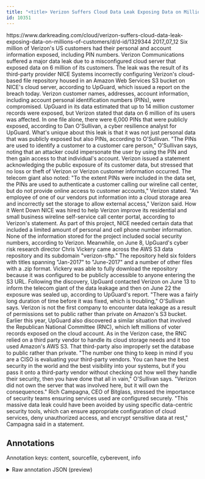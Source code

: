 ```yaml
---
title: "<title> Verizon Suffers Cloud Data Leak Exposing Data on Millions of Customers  </title>"
id: 10351
---
```


<title> Verizon Suffers Cloud Data Leak Exposing Data on Millions of Customers  </title>
<source> https://www.darkreading.com/cloud/verizon-suffers-cloud-data-leak-exposing-data-on-millions-of-customers/d/d-id/1329344 </source>
<date> 2017_07_12 </date>
<text>
Six million of Verizon's US customers had their personal and account information exposed, including PIN numbers.
Verizon Communications suffered a major data leak due to a misconfigured cloud server that exposed data on 6 million of its customers.
The leak was the result of its third-party provider NICE Systems incorrectly configuring Verizon's cloud-based file repository housed in an Amazon Web Services S3 bucket on NICE's cloud server, according to UpGuard, which issued a report on the breach today. Verizon customer names, addresses, account information, including account personal identification numbers (PINs), were compromised.
UpGuard in its data estimated that up to 14 million customer records were exposed, but Verizon stated that data on 6 million of its users was affected.
In one file alone, there were 6,000 PINs that were publicly exposed, according to Dan O'Sullivan, a cyber resilience analyst for UpGuard. 
What's unique about this leak is that it was not just personal data that was publicly exposed but also PINs, according to O'Sullivan. "The PINs are used to identify a customer to a customer care person," O'Sullivan says, noting that an attacker could impersonate the user by using the PIN and then gain access to that individual's account.
Verizon issued a statement acknowledging the public exposure of its customer data, but stressed that no loss or theft of Verizon or Verizon customer information occurred. The telecom giant also noted: "To the extent PINs were included in the data set, the PINs are used to authenticate a customer calling our wireline call center, but do not provide online access to customer accounts," Verizon stated.
"An employee of one of our vendors put information into a cloud storage area and incorrectly set the storage to allow external access," Verizon said.
How it Went Down
NICE was hired to help Verizon improve its residential and small business wireline self-service call center portal, according to Verizon's statement. As part of this project, NICE needed certain data that included a limited amount of personal and cell phone number information. None of the information stored for the project included social security numbers, according to Verizon.
Meanwhile, on June 8, UpGuard's cyber risk research director Chris Vickery came across the AWS S3 data repository and its subdomain "verizon-sftp." The repository held six folders with titles spanning "Jan-2017" to "June-2017" and a number of other files with a .zip format. Vickery was able to fully download the repository because it was configured to be publicly accessible to anyone entering the S3 URL.
Following the discovery, UpGuard contacted Verizon on June 13 to inform the telecom giant of the data leakage and then on June 22 the exposure was sealed up, according to UpGuard's report.
"There was a fairly long duration of time before it was fixed, which is troubling," O'Sullivan says.
Verizon is not the first company to encounter data leakage as a result of permissions set to public rather than private on Amazon's S3 bucket. Earlier this year, UpGuard also discovered a similar situation that involved the Republican National Committee (RNC), which left millions of voter records exposed on the cloud account.
As in the Verizon case, the RNC relied on a third party vendor to handle its cloud storage needs and it too used Amazon's AWS S3. That third-party also improperly set the database to public rather than private.
"The number one thing to keep in mind if you are a CISO is evaluating your third-party vendors. You can have the best security in the world and the best visibility into your systems, but if you pass it onto a third-party vendor without checking out how well they handle their security, then you have done that all in vain," O'Sullivan says. "Verizon did not own the server that was involved here, but it will own the consequences."
Rich Campagna, CEO of Bitglass, stressed the importance of security teams ensuring services used are configured securely. "This massive data leak could have been avoided by using specific data-centric security tools, which can ensure appropriate configuration of cloud services, deny unauthorized access, and encrypt sensitive data at rest," Campagna said in a statement.
</text>



## Annotations

Annotation keys: content, sourcefile, cyberevent, info

<details>
<summary>Raw annotation JSON (preview)</summary>

```json
{
  "content": "Six million of Verizon's US customers had their personal and account information exposed, including PIN numbers. Verizon Communications suffered a major data leak due to a misconfigured cloud server that exposed data on 6 million of its customers. The leak was the result of its third-party provider NICE Systems incorrectly configuring Verizon's cloud-based file repository housed in an Amazon Web Services S3 bucket on NICE's cloud server, according to UpGuard, which issued a report on the breach today. Verizon customer names, addresses, account information, including account personal identification numbers (PINs), were compromised. UpGuard in its data estimated that up to 14 million customer records were exposed, but Verizon stated that data on 6 million of its users was affected. In one file alone, there were 6,000 PINs that were publicly exposed, according to Dan O'Sullivan, a cyber resilience analyst for UpGuard.  What's unique about this leak is that it was not just personal data that was publicly exposed but also PINs, according to O'Sullivan. \"The PINs are used to identify a customer to a customer care person,\" O'Sullivan says, noting that an attacker could impersonate the user by using the PIN and then gain access to that individual's account. Verizon issued a statement acknowledging the public exposure of its customer data, but stressed that no loss or theft of Verizon or Verizon customer information occurred. The telecom giant also noted: \"To the extent PINs were included in the data set, the PINs are used to authenticate a customer calling our wireline call center, but do not provide online access to customer accounts,\" Verizon stated. \"An employee of one of our vendors put information into a cloud storage area and incorrectly set the storage to allow external access,\" Verizon said. How it Went Down NICE was hired to help Verizon improve its residential and small business wireline self-service call center portal, according to Verizon's statement. As part of this project, NICE needed certain data that included a limited amount of personal and cell phone number information. None of the information stored for the project included social security numbers, according to Verizon. Meanwhile, on June 8, UpGuard's cyber risk research director Chris Vickery came across the AWS S3 data repository and its subdomain \"verizon-sftp.\" The repository held six folders with titles spanning \"Jan-2017\" to \"June-2017\" and a number of other files with a .zip format. Vickery was able to fully download the repository because it was configured to be publicly accessible to anyone entering the S3 URL. Following the discovery, UpGuard contacted Verizon on June 13 to inform the telecom giant of the data leakage and then on June 22 the exposure was sealed up, according to UpGuard's report. \"There was a fairly long duration of time before it was fixed, which is troubling,\" O'Sullivan says. Verizon is not the first company to encounter data leakage as a result of permissions set to public rather than private on Amazon's S3 bucket. Earlier this year, UpGuard also discovered a similar situation that involved the Republican National Committee (RNC), which left millions of voter records exposed on the cloud account. As in the Verizon case, the RNC relied on a third party vendor to handle its cloud storage needs and it too used Amazon's AWS S3. That third-party also improperly set the database to public rather than private. \"The number one thing to keep in mind if you are a CISO is evaluating your third-party vendors. You can have the best security in the world and the best visibility into your systems, but if you pass it onto a third-party vendor without checking out how well they handle their security, then you have done that all in vain,\" O'Sullivan says. \"Verizon did not own the server that was involved here, but it will own the consequences.\" Rich Campagna, CEO of Bitglass, stressed the importance of security teams en
```
</details>
